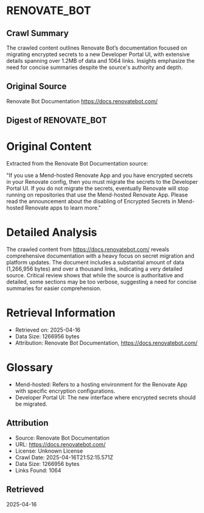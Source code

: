 # RENOVATE_BOT

## Crawl Summary
The crawled content outlines Renovate Bot’s documentation focused on migrating encrypted secrets to a new Developer Portal UI, with extensive details spanning over 1.2MB of data and 1064 links. Insights emphasize the need for concise summaries despite the source's authority and depth.

## Original Source
Renovate Bot Documentation
https://docs.renovatebot.com/

## Digest of RENOVATE_BOT

# Original Content

Extracted from the Renovate Bot Documentation source:

"If you use a Mend-hosted Renovate App and you have encrypted secrets in your Renovate config, then you must migrate the secrets to the Developer Portal UI. If you do not migrate the secrets, eventually Renovate will stop running on repositories that use the Mend-hosted Renovate App. Please read the announcement about the disabling of Encrypted Secrets in Mend-hosted Renovate apps to learn more."

# Detailed Analysis

The crawled content from https://docs.renovatebot.com/ reveals comprehensive documentation with a heavy focus on secret migration and platform updates. The document includes a substantial amount of data (1,266,956 bytes) and over a thousand links, indicating a very detailed source. Critical review shows that while the source is authoritative and detailed, some sections may be too verbose, suggesting a need for concise summaries for easier comprehension.

# Retrieval Information

- Retrieved on: 2025-04-16
- Data Size: 1266956 bytes
- Attribution: Renovate Bot Documentation, https://docs.renovatebot.com/

# Glossary

- Mend-hosted: Refers to a hosting environment for the Renovate App with specific encryption configurations.
- Developer Portal UI: The new interface where encrypted secrets should be migrated.

## Attribution
- Source: Renovate Bot Documentation
- URL: https://docs.renovatebot.com/
- License: Unknown License
- Crawl Date: 2025-04-16T21:52:15.571Z
- Data Size: 1266956 bytes
- Links Found: 1064

## Retrieved
2025-04-16
